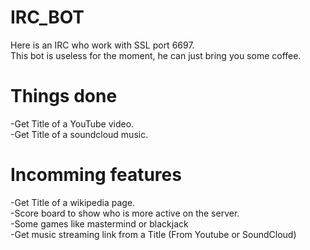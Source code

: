 # IRC_BOT
Here is an IRC who work with SSL port 6697.  
This bot is useless for the moment, he can just bring you some coffee.

# Things done
-Get Title of a YouTube video.  
-Get Title of a soundcloud music.  

# Incomming features
-Get Title of a wikipedia page.  
-Score board to show who is more active on the server.  
-Some games like mastermind or blackjack  
-Get music streaming link from a Title (From Youtube or SoundCloud)  


